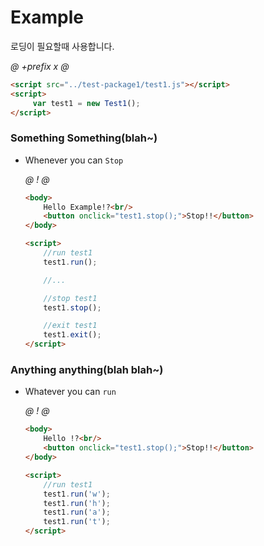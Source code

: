# Example
로딩이 필요할때 사용합니다. 

*@* *+prefix* *x* *@* 
```html
<script src="../test-package1/test1.js"></script>
<script>
     var test1 = new Test1();
</script>
```   



### Something Something(blah~)
- Whenever you can `Stop` 

    *@* *!* *@*
    ```html
    <body>
        Hello Example!?<br/>
        <button onclick="test1.stop();">Stop!!</button>
    </body>
  
    <script>
        //run test1
        test1.run();
  
        //...
  
        //stop test1
        test1.stop();
  
        //exit test1
        test1.exit();
    </script>
    ```
  
### Anything anything(blah blah~)
- Whatever you can `run` 

    *@* *!* *@*
    ```html
    <body>
        Hello !?<br/>
        <button onclick="test1.stop();">Stop!!</button>
    </body>
  
    <script>
        //run test1
        test1.run('w');
        test1.run('h');
        test1.run('a');
        test1.run('t'); 
    </script>
    ```